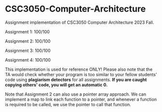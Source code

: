 # CSC3050-Computer-Architecture

Assignment implementation of CSC3050 Computer Architecture 2023 Fall.

Assignment 1: 100/100

Assignment 2: 100/100

Assignment 3: 100/100

Assignment 4: 100/100

This implementation is used for reference ONLY!  Please also note that the TA would check whether your program is too similar to your fellow students’ code using **plagiarism detectors** for all assignments. **If you are caught copying others' code, you will get an automatic 0.**

Note that Assignment 2 can also use a pointer array approach. We can implement a map to link each function to a pointer, and whenever a function is required to be called, we use the pointer to call that function.